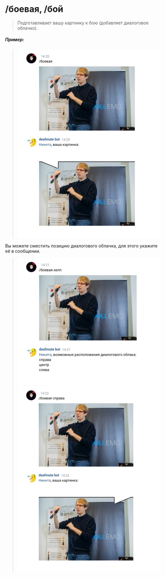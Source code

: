 # /боевая, /бой

>Подготавливает вашу картинку к бою (добавляет диалоговое облачко).

##### Пример:

><img src="assets/tacticalpic1.png"></img>

Вы можете сместить позицию диалогового облачка, для этого укажите её в сообщении.

><img src="assets/tacticalpic2.png"></img>  
><img src="assets/tacticalpic3.png"></img>